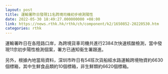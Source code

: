 ```yaml
---
layout: post
title: 運輸署昨日發現11名跨境司機初步檢測陽性
date: 2022-05-30 18:49:27.000000000 +08:00
link: https://news.rthk.hk/rthk/ch/component/k2/1650852-20220530.htm
categories: rthk
---
```


運輸署昨日在各陸路口岸，為跨境貨車司機共進行2384次快速核酸檢測，當中發現11宗初步陽性檢測個案，署方已通知衞生署跟進。

另外，根據內地當局資料，深圳市昨日有54班次貨船經水路運輸跨境物資約6630個標箱，其中生鮮食品類約10個標箱，非生鮮類約6620個標箱。
